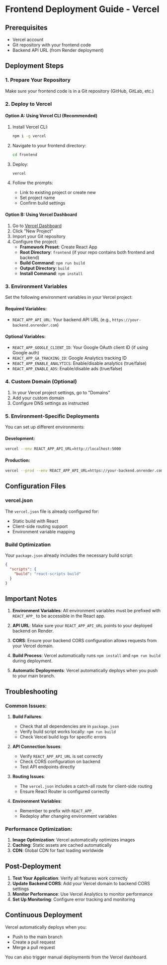 # Frontend Deployment Guide - Vercel

## Prerequisites
- Vercel account
- Git repository with your frontend code
- Backend API URL (from Render deployment)

## Deployment Steps

### 1. Prepare Your Repository
Make sure your frontend code is in a Git repository (GitHub, GitLab, etc.)

### 2. Deploy to Vercel

#### Option A: Using Vercel CLI (Recommended)
1. Install Vercel CLI:
   ```bash
   npm i -g vercel
   ```

2. Navigate to your frontend directory:
   ```bash
   cd frontend
   ```

3. Deploy:
   ```bash
   vercel
   ```

4. Follow the prompts:
   - Link to existing project or create new
   - Set project name
   - Confirm build settings

#### Option B: Using Vercel Dashboard
1. Go to [Vercel Dashboard](https://vercel.com/dashboard)
2. Click "New Project"
3. Import your Git repository
4. Configure the project:
   - **Framework Preset**: Create React App
   - **Root Directory**: `frontend` (if your repo contains both frontend and backend)
   - **Build Command**: `npm run build`
   - **Output Directory**: `build`
   - **Install Command**: `npm install`

### 3. Environment Variables
Set the following environment variables in your Vercel project:

#### Required Variables:
- `REACT_APP_API_URL`: Your backend API URL (e.g., `https://your-backend.onrender.com`)

#### Optional Variables:
- `REACT_APP_GOOGLE_CLIENT_ID`: Your Google OAuth client ID (if using Google auth)
- `REACT_APP_GA_TRACKING_ID`: Google Analytics tracking ID
- `REACT_APP_ENABLE_ANALYTICS`: Enable/disable analytics (true/false)
- `REACT_APP_ENABLE_ADS`: Enable/disable ads (true/false)

### 4. Custom Domain (Optional)
1. In your Vercel project settings, go to "Domains"
2. Add your custom domain
3. Configure DNS settings as instructed

### 5. Environment-Specific Deployments
You can set up different environments:

#### Development:
```bash
vercel --env REACT_APP_API_URL=http://localhost:5000
```

#### Production:
```bash
vercel --prod --env REACT_APP_API_URL=https://your-backend.onrender.com
```

## Configuration Files

### vercel.json
The `vercel.json` file is already configured for:
- Static build with React
- Client-side routing support
- Environment variable mapping

### Build Optimization
Your `package.json` already includes the necessary build script:
```json
{
  "scripts": {
    "build": "react-scripts build"
  }
}
```

## Important Notes

1. **Environment Variables**: All environment variables must be prefixed with `REACT_APP_` to be accessible in the React app.

2. **API URL**: Make sure your `REACT_APP_API_URL` points to your deployed backend on Render.

3. **CORS**: Ensure your backend CORS configuration allows requests from your Vercel domain.

4. **Build Process**: Vercel automatically runs `npm install` and `npm run build` during deployment.

5. **Automatic Deployments**: Vercel automatically deploys when you push to your main branch.

## Troubleshooting

### Common Issues:

1. **Build Failures**:
   - Check that all dependencies are in `package.json`
   - Verify build script works locally: `npm run build`
   - Check Vercel build logs for specific errors

2. **API Connection Issues**:
   - Verify `REACT_APP_API_URL` is set correctly
   - Check CORS configuration on backend
   - Test API endpoints directly

3. **Routing Issues**:
   - The `vercel.json` includes a catch-all route for client-side routing
   - Ensure React Router is configured correctly

4. **Environment Variables**:
   - Remember to prefix with `REACT_APP_`
   - Redeploy after changing environment variables

### Performance Optimization:

1. **Image Optimization**: Vercel automatically optimizes images
2. **Caching**: Static assets are cached automatically
3. **CDN**: Global CDN for fast loading worldwide

## Post-Deployment

1. **Test Your Application**: Verify all features work correctly
2. **Update Backend CORS**: Add your Vercel domain to backend CORS settings
3. **Monitor Performance**: Use Vercel Analytics to monitor performance
4. **Set Up Monitoring**: Configure error tracking and monitoring

## Continuous Deployment

Vercel automatically deploys when you:
- Push to the main branch
- Create a pull request
- Merge a pull request

You can also trigger manual deployments from the Vercel dashboard. 